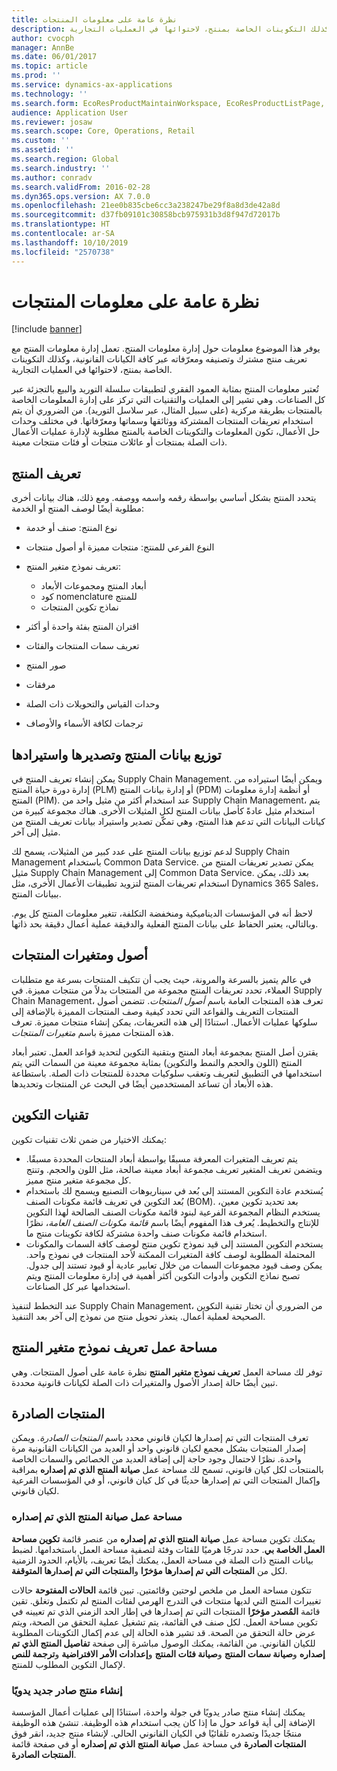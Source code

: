 ```yaml
---
title: نظرة عامة على معلومات المنتجات
description: يوفر هذا الموضوع معلومات حول إدارة معلومات المنتج. تعمل إدارة معلومات المنتج مع تعريف منتج مشترك وتصنيفه ومعرّفاته عبر كافة الكيانات القانونية، وكذلك التكوينات الخاصة بمنتج، لاحتوائها في العمليات التجارية.
author: cvocph
manager: AnnBe
ms.date: 06/01/2017
ms.topic: article
ms.prod: ''
ms.service: dynamics-ax-applications
ms.technology: ''
ms.search.form: EcoResProductMaintainWorkspace, EcoResProductListPage, EcoResProductVariantMaintainWorkspace
audience: Application User
ms.reviewer: josaw
ms.search.scope: Core, Operations, Retail
ms.custom: ''
ms.assetid: ''
ms.search.region: Global
ms.search.industry: ''
ms.author: conradv
ms.search.validFrom: 2016-02-28
ms.dyn365.ops.version: AX 7.0.0
ms.openlocfilehash: 21ee0b835cbe6cc3a238247be29f8a8d3de42a8d
ms.sourcegitcommit: d37fb09101c30858bcb975931b3d8f947d72017b
ms.translationtype: HT
ms.contentlocale: ar-SA
ms.lasthandoff: 10/10/2019
ms.locfileid: "2570738"
---
```

# <a name="product-information-overview"></a>نظرة عامة على معلومات المنتجات

[!include [banner](../includes/banner.md)]

يوفر هذا الموضوع معلومات حول إدارة معلومات المنتج. تعمل إدارة معلومات المنتج مع تعريف منتج مشترك وتصنيفه ومعرّفاته عبر كافة الكيانات القانونية، وكذلك التكوينات الخاصة بمنتج، لاحتوائها في العمليات التجارية. 

تُعتبر معلومات المنتج بمثابة العمود الفقري لتطبيقات سلسلة التوريد والبيع بالتجزئة عبر كل الصناعات. وهي تشير إلى العمليات والتقنيات التي تركز على إدارة المعلومات الخاصة بالمنتجات بطريقة مركزية (على سبيل المثال، عبر سلاسل التوريد). من الضروري أن يتم استخدام تعريفات المنتجات المشتركة ووثائقها وسماتها ومعرّفاتها. في مختلف وحدات حل الأعمال، تكون المعلومات والتكوينات الخاصة بالمنتج مطلوبة لإدارة عمليات الأعمال ذات الصلة بمنتجات أو عائلات منتجات أو فئات منتجات معينة.

## <a name="product-definition"></a>تعريف المنتج

يتحدد المنتج بشكل أساسي بواسطة رقمه واسمه ووصفه. ومع ذلك، هناك بيانات أخرى مطلوبة أيضًا لوصف المنتج أو الخدمة:

- نوع المنتج: صنف أو خدمة
- النوع الفرعي للمنتج: منتجات مميزة أو أصول منتجات
- تعريف نموذج متغير المنتج:

     - أبعاد المنتج ومجموعات الأبعاد
     - كود nomenclature للمنتج
     - نماذج تكوين المنتجات

- اقتران المنتج بفئة واحدة أو أكثر
- تعريف سمات المنتجات والفئات
- صور المنتج
- مرفقات
- وحدات القياس والتحويلات ذات الصلة
- ترجمات لكافة الأسماء والأوصاف

## <a name="distribution-export-and-import-of-product-data"></a>توزيع بيانات المنتج وتصديرها واستيرادها

يمكن إنشاء تعريف المنتج في Supply Chain Management. ويمكن أيضًا استيراده من إدارة دورة حياة المنتج (PLM) أو إدارة بيانات المنتج (PDM) أو أنظمة إدارة معلومات المنتج (PIM). عند استخدام أكثر من مثيل واحد من Supply Chain Management، يتم استخدام مثيل عادةً كأصل بيانات المنتج لكل المثيلات الأخرى. هناك مجموعة كبيرة من كيانات البيانات التي تدعم هذا المنتج، وهي تمكّن تصدير واستيراد بيانات تعريف المنتج من مثيل إلى آخر.

لدعم توزيع بيانات المنتج على عدد كبير من المثيلات، يسمح لك Supply Chain Management باستخدام Common Data Service. يمكن تصدير تعريفات المنتج من مثيل Supply Chain Management إلى Common Data Service. بعد ذلك، يمكن استخدام تعريفات المنتج لتزويد تطبيقات الأعمال الأخرى، مثل Dynamics 365 Sales، ببيانات المنتج.

لاحظ أنه في المؤسسات الديناميكية ومنخفضة التكلفة، تتغير معلومات المنتج كل يوم. وبالتالي، يعتبر الحفاظ على بيانات المنتج الفعلية والدقيقة عملية أعمال دقيقة بحد ذاتها.

## <a name="product-masters-and-product-variants"></a>أصول ومتغيرات المنتجات

في عالم يتميز بالسرعة والمرونة، حيث يجب أن تتكيف المنتجات بسرعة مع متطلبات العملاء، تحدد تعريفات المنتج مجموعة من المنتجات بدلاً من منتجات مميزة. في Supply Chain Management، تعرف هذه المنتجات العامة باسم *أصول المنتجات*. تتضمن أصول المنتجات التعريف والقواعد التي تحدد كيفية وصف المنتجات المميزة بالإضافة إلى سلوكها عمليات الأعمال. استنادًا إلى هذه التعريفات، يمكن إنشاء منتجات مميزة. تعرف هذه المنتجات مميزة باسم *متغيرات المنتجات*.

يقترن أصل المنتج بمجموعة أبعاد المنتج وبتقنية التكوين لتحديد قواعد العمل. تعتبر أبعاد المنتج (اللون والحجم والنمط والتكوين) بمثابة مجموعة معينة من السمات التي يتم استخدامها في التطبيق لتعريف وتعقب سلوكيات محددة للمنتجات ذات الصلة. باستطاعة هذه الأبعاد أن تساعد المستخدمين أيضًا في البحث عن المنتجات وتحديدها.

## <a name="configuration-technologies"></a>تقنيات التكوين

يمكنك الاختيار من ضمن ثلاث تقنيات تكوين:

- يتم تعريف المتغيرات المعرفة مسبقًا بواسطة أبعاد المنتجات المحددة مسبقًا. ويتضمن تعريف المتغير تعريف مجموعة أبعاد معينة صالحة، مثل اللون والحجم. وتنتج كل مجموعة متغير منتج مميز.
- يُستخدم عادة التكوين المستند إلى بُعد في سيناريوهات التصنيع ويسمح لك باستخدام بُعد التكوين في تعريف قائمة مكونات الصنف (BOM). بعد تحديد تكوين معين، يستخدم النظام المجموعة الفرعية لبنود قائمة مكونات الصنف الصالحة لهذا التكوين للإنتاج والتخطيط. يُعرف هذا المفهوم أيضًا باسم *قائمة مكونات الصنف العامة*، نظرًا استخدام قائمة مكونات صنف واحدة مشتركة لكافة تكوينات منتج ما.
- يستخدم التكوين المستند إلى قيد نموذج تكوين منتج لوصف كافة السمات والمكونات المحتملة المطلوبة لوصف كافة المتغيرات الممكنة لأحد المنتجات في نموذج واحد. يمكن وصف قيود مجموعات السمات من خلال تعابير عادية أو قيود تستند إلى جدول. تصبح نماذج التكوين وأدوات التكوين أكثر أهمية في إدارة معلومات المنتج ويتم استخدامها عبر كل الصناعات.

عند التخطط لتنفيذ Supply Chain Management، من الضروري أن تختار تقنية التكوين الصحيحة لعملية أعمال. يتعذر تحويل منتج من نموذج إلى آخر بعد التنفيذ.

## <a name="product-variant-model-definition-workspace"></a>مساحة عمل تعريف نموذج متغير المنتج

توفر لك مساحة العمل **تعريف نموذج متغير المنتج** نظرة عامة على أصول المنتجات. وهي تبين أيضًا حالة إصدار الأصول والمتغيرات ذات الصلة لكيانات قانونية محددة.

## <a name="released-products"></a>المنتجات الصادرة

تعرف المنتجات التي تم إصدارها لكيان قانوني محدد باسم *المنتجات الصادرة‬*. ويمكن إصدار المنتجات بشكل مجمع لكيان قانوني واحد أو العديد من الكيانات القانونية مرة واحدة. نظرًا لاحتمال وجود حاجة إلى إضافة العديد من الخصائص والسمات الخاصة بالمنتجات لكل كيان قانوني، تسمح لك مساحة عمل **صيانة المنتج الذي تم إصداره‬** بمراقبة وإكمال المنتجات التي تم إصدارها حديثًا في كل كيان قانوني، أو في المؤسسات الفرعية لكيان قانوني.

### <a name="released-product-maintenance-workspace"></a>مساحة عمل صيانة المنتج الذي تم إصداره‬

يمكنك تكوين مساحة عمل **صيانة المنتج الذي تم إصداره‬** من عنصر قائمة **تكوين مساحة العمل الخاصة بي**. حدد تدرجًا هرميًا للفئات وفئة لتصفية مساحة العمل باستخدامها. لضبط بيانات المنتج ذات الصلة في مساحة العمل، يمكنك أيضًا تعريف، بالأيام، الحدود الزمنية لكل من **المنتجات التي تم إصدارها مؤخرًا‬** و**المنتجات التي تم إصدارها المتوقفة‬**.

تتكون مساحة العمل من ملخص لوحتين وقائمتين. تبين قائمة **الحالات المفتوحة‬** حالات تغييرات المنتج التي لديها منتجات في التدرج الهرمي لفئات المنتج لم تكتمل وتغلق. تقين قائمة **المُصدر مؤخرًا‬** المنتجات التي تم إصدارها في إطار الحد الزمني الذي تم تعيينه في تكوين مساحة العمل. لكل صنف في القائمة، يتم تشغيل عملية التحقق من الصحة، ويتم عرض حالة التحقق من الصحة. قد تشير هذه الحالة إلى عدم إكمال التكوينات المطلوبة للكيان القانوني. من القائمة، يمكنك الوصول مباشرة إلى صفحة **تفاصيل المنتج الذي تم إصداره‬** و**صيانة سمات المنتج** و**صيانة فئات المنتج** و**إعدادات الأمر الافتراضية** و**ترجمة للنص** لإكمال التكوين المطلوب للمنتج.

### <a name="manually-creating-a-new-released-product"></a>إنشاء منتج صادر جديد يدويًا

يمكنك إنشاء منتج صادر يدويًا في جولة واحدة، استنادًا إلى عمليات أعمال المؤسسة الإضافة إلى أية قواعد حول ما إذا كان يجب استخدام هذه الوظيفة. تنشئ هذه الوظيفة منتجًا جديدًا وتصدره تلقائيًا في الكيان القانوني الحالي. لإنشاء منتج جديد، انقر فوق **المنتجات الصادرة** في مساحة عمل **صيانة المنتج الذي تم إصداره‬** أو في صفحة قائمة **المنتجات الصادرة**.
